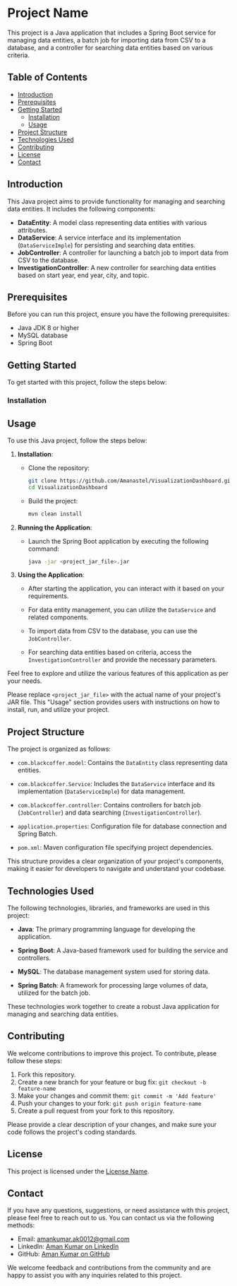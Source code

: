 # Project Name

This project is a Java application that includes a Spring Boot service for managing data entities, a batch job for importing data from CSV to a database, and a controller for searching data entities based on various criteria.

## Table of Contents

- [Introduction](#introduction)
- [Prerequisites](#prerequisites)
- [Getting Started](#getting-started)
    - [Installation](#installation)
    - [Usage](#usage)
- [Project Structure](#project-structure)
- [Technologies Used](#technologies-used)
- [Contributing](#contributing)
- [License](#license)
- [Contact](#contact)

## Introduction

This Java project aims to provide functionality for managing and searching data entities. It includes the following components:

- **DataEntity**: A model class representing data entities with various attributes.
- **DataService**: A service interface and its implementation (`DataServiceImple`) for persisting and searching data entities.
- **JobController**: A controller for launching a batch job to import data from CSV to the database.
- **InvestigationController**: A new controller for searching data entities based on start year, end year, city, and topic.

## Prerequisites

Before you can run this project, ensure you have the following prerequisites:

- Java JDK 8 or higher
- MySQL database
- Spring Boot

## Getting Started

To get started with this project, follow the steps below:

### Installation


## Usage

To use this Java project, follow the steps below:

1. **Installation**:

    - Clone the repository:

      ```bash
      git clone https://github.com/Amanastel/VisualizationDashboard.git
      cd VisualizationDashboard
      ```

    - Build the project:

      ```bash
      mvn clean install
      ```

2. **Running the Application**:

    - Launch the Spring Boot application by executing the following command:

      ```bash
      java -jar <project_jar_file>.jar
      ```

3. **Using the Application**:

    - After starting the application, you can interact with it based on your requirements.

    - For data entity management, you can utilize the `DataService` and related components.

    - To import data from CSV to the database, you can use the `JobController`.

    - For searching data entities based on criteria, access the `InvestigationController` and provide the necessary parameters.

Feel free to explore and utilize the various features of this application as per your needs.

Please replace `<project_jar_file>` with the actual name of your project's JAR file. This "Usage" section provides users with instructions on how to install, run, and utilize your project.

   
## Project Structure

The project is organized as follows:

- `com.blackcoffer.model`: Contains the `DataEntity` class representing data entities.

- `com.blackcoffer.Service`: Includes the `DataService` interface and its implementation (`DataServiceImple`) for data management.

- `com.blackcoffer.controller`: Contains controllers for batch job (`JobController`) and data searching (`InvestigationController`).

- `application.properties`: Configuration file for database connection and Spring Batch.

- `pom.xml`: Maven configuration file specifying project dependencies.

This structure provides a clear organization of your project's components, making it easier for developers to navigate and understand your codebase.


## Technologies Used

The following technologies, libraries, and frameworks are used in this project:

- **Java**: The primary programming language for developing the application.

- **Spring Boot**: A Java-based framework used for building the service and controllers.

- **MySQL**: The database management system used for storing data.

- **Spring Batch**: A framework for processing large volumes of data, utilized for the batch job.

These technologies work together to create a robust Java application for managing and searching data entities.

## Contributing

We welcome contributions to improve this project. To contribute, please follow these steps:

1. Fork this repository.
2. Create a new branch for your feature or bug fix: `git checkout -b feature-name`
3. Make your changes and commit them: `git commit -m 'Add feature'`
4. Push your changes to your fork: `git push origin feature-name`
5. Create a pull request from your fork to this repository.

Please provide a clear description of your changes, and make sure your code follows the project's coding standards.

## License

This project is licensed under the [License Name](LICENSE).


## Contact

If you have any questions, suggestions, or need assistance with this project, please feel free to reach out to us. You can contact us via the following methods:

- Email: [amankumar.ak0012@gmail.com](mailto:amankumar.ak0012@gmail.com)
- LinkedIn: [Aman Kumar on LinkedIn](https://www.linkedin.com/in/amanastel/)
- GitHub: [Aman Kumar on GitHub](https://github.com/amanastel)

We welcome feedback and contributions from the community and are happy to assist you with any inquiries related to this project.
